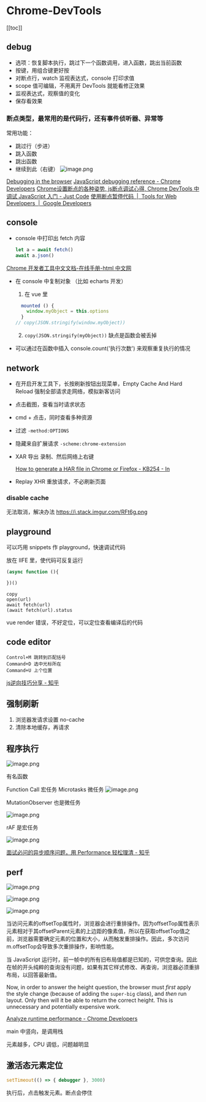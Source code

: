 # Chrome-DevTools
[[toc]]

## debug
- 选项：恢复脚本执行，跳过下一个函数调用，进入函数，跳出当前函数
- 按键，用组合键更好按
- 对断点行，watch 监视表达式，console 打印求值
- scope 值可编辑，不用离开 DevTools 就能看修正效果
- 监视表达式，观察值的变化
- 保存看效果
### 断点类型，最常用的是代码行，还有事件侦听器、异常等

  常用功能：
  - 跳过行（步进）
  - 跳入函数
  - 跳出函数
  - 继续到此（右键）
    ![image.png](https://img.oaker.bid/?url=http://ww2.sinaimg.cn/mw690/4e5d3ea7ly1gu3r6h0a0tj20ph0bugsl.jpg)

[Debugging in the browser](https://javascript.info/debugging-chrome)
[JavaScript debugging reference - Chrome Developers](https://developer.chrome.com/docs/devtools/javascript/reference/)
[Chrome设置断点的各种姿势, js断点调试心得, Chrome DevTools 中调试 JavaScript 入门 - Just Code](https://justcode.ikeepstudying.com/2018/09/chrome%25E8%25AE%25BE%25E7%25BD%25AE%25E6%2596%25AD%25E7%2582%25B9%25E7%259A%2584%25E5%2590%2584%25E7%25A7%258D%25E5%25A7%25BF%25E5%258A%25BF-js%25E6%2596%25AD%25E7%2582%25B9%25E8%25B0%2583%25E8%25AF%2595%25E5%25BF%2583%25E5%25BE%2597-chrome-devtools-%25E4%25B8%25AD%25E8%25B0%2583%25E8%25AF%2595-javascrip/)
[使用断点暂停代码  |  Tools for Web Developers  |  Google Developers](https://developers.google.com/web/tools/chrome-devtools/javascript/breakpoints?hl=zh-cn#exceptions)


## console
- console 中打印出 fetch 内容
  ```js
  let a = await fetch()
  await a.json()
  ```

[Chrome 开发者工具中文文档-在线手册-html 中文网](https://www.html.cn/doc/chrome-devtools/)

- 在 console 中复制对象 （比如 echarts 开发）

    1. 在 vue 里
    ```js
      mounted () {
        window.myObject = this.options
      }
    // copy(JSON.stringify(window.myObject))
    ```
    2. `copy(JSON.stringify(myObject))` 缺点是函数会被丢掉

- 可以通过在函数中插入 console.count('执行次数') 来观察重复执行的情况

## network
- 在开启开发工具下，长按刷新按钮出现菜单，Empty Cache And Hard Reload 强制全部请求走网络，模拟新客访问
- 点击截图，查看当时请求状态
- cmd + 点击，同时查看多种资源
- 过滤 `-method:OPTIONS`
- 隐藏来自扩展请求 `-scheme:chrome-extension`
- XAR 导出 录制、然后网络上右键 

    [How to generate a HAR file in Chrome or Firefox - KB254 - In](https://www.inflectra.com/support/knowledgebase/kb254.aspx)
- Replay XHR 重放请求，不必刷新页面

### disable cache

无法取消，解决办法 https://i.stack.imgur.com/RFt6g.png
## playground
可以巧用 snippets 作 playground，快速调试代码

放在 IIFE 里，使代码可反复运行
```js
(async function (){

})()
```

```
copy
open(url)
await fetch(url)
(await fetch(url).status
```

vue render 错误，不好定位，可以定位查看编译后的代码

## code editor
```
Control+M 跳转到匹配括号
Command+D 选中光标所在
Command+U 上个位置
```

[js逆向技巧分享 - 知乎](https://zhuanlan.zhihu.com/p/108207751)

## 强制刷新
1. 浏览器发请求设置 no-cache
2. 清除本地缓存，再请求


## 程序执行
![image.png](https://img.oaker.bid/?url=http://tvax1.sinaimg.cn/mw690/4e5d3ea7ly1hau3xikctbj20nz0olagw.jpg)

有名函数

Function Call 宏任务
Microtasks 微任务
![image.png](https://img.oaker.bid/?url=http://tvax1.sinaimg.cn/mw690/4e5d3ea7ly1hau4oxee3ij20ob059myo.jpg)

MutationObserver 也是微任务

![image.png](https://img.oaker.bid/?url=http://tvax1.sinaimg.cn/large/4e5d3ea7ly1hau4qrn83pj21p40a2jvo.jpg)

rAF 是宏任务

![image.png](https://img.oaker.bid/?url=http://tvax1.sinaimg.cn/mw690/4e5d3ea7ly1hau4rsncukj21h209m79r.jpg)

[面试必问的异步顺序问题，用 Performance 轻松理清 - 知乎](https://zhuanlan.zhihu.com/p/603691968)

## perf

![image.png](https://img.oaker.bid/?url=http://tva1.sinaimg.cn/large/4e5d3ea7gy1hfoat98ujcj21vg0natv9.jpg)

![image.png](https://img.oaker.bid/?url=http://tva1.sinaimg.cn/large/4e5d3ea7gy1hfoavgmqi2j210i0ps7hz.jpg)

![image.png](https://img.oaker.bid/?url=http://tva1.sinaimg.cn/large/4e5d3ea7gy1hfob0t8j6rj21080q07hl.jpg)

当访问元素的offsetTop属性时，浏览器会进行重排操作。因为offsetTop属性表示元素相对于其offsetParent元素的上边距的像素值，所以在获取offsetTop值之前，浏览器需要确定元素的位置和大小，从而触发重排操作。因此，多次访问m.offsetTop会导致多次重排操作，影响性能。

当 JavaScript 运行时，前一帧中的所有旧布局值都是已知的，可供您查询。因此在帧的开头纯粹的查询没有问题，如果有其它样式修改、再查询，浏览器必须重排布局，以回答最新值。

Now, in order to answer the height question, the browser must _first_ apply the style change (because of adding the `super-big` class), and _then_ run layout. Only then will it be able to return the correct height. This is unnecessary and potentially expensive work.

[Analyze runtime performance - Chrome Developers](https://developer.chrome.com/docs/devtools/performance/#bonus_analyze_the_optimized_version)

main 中竖向，是调用栈

元素越多，CPU 调低，问题越明显 

## 激活态元素定位

```js
setTimeout(() => { debugger }, 3000)
```

执行后，点击触发元素。断点会停住